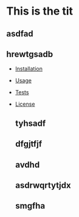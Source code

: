 # This is the tit

  ## asdfad

  ## hrewtgsadb

- [Installation](#installation)
- [Usage](#usage)
- [Tests](#tests)
- [License](#license)

  ## tyhsadf

  ## dfgjtfjf

  ## avdhd

  ## asdrwqrtytjdx

  ## smgfha
